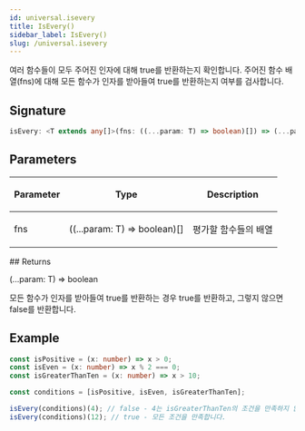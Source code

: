 ```yaml
---
id: universal.isevery
title: IsEvery()
sidebar_label: IsEvery()
slug: /universal.isevery
---
```






여러 함수들이 모두 주어진 인자에 대해 true를 반환하는지 확인합니다. 주어진 함수 배열(fns)에 대해 모든 함수가 인자를 받아들여 true를 반환하는지 여부를 검사합니다.

## Signature

```typescript
isEvery: <T extends any[]>(fns: ((...param: T) => boolean)[]) => (...param: T) => boolean
```

## Parameters

<table><thead><tr><th>

Parameter


</th><th>

Type


</th><th>

Description


</th></tr></thead>
<tbody><tr><td>

fns


</td><td>

((...param: T) =&gt; boolean)[]


</td><td>

평가할 함수들의 배열


</td></tr>
</tbody></table>
## Returns

(...param: T) =&gt; boolean

모든 함수가 인자를 받아들여 true를 반환하는 경우 true를 반환하고, 그렇지 않으면 false를 반환합니다.

## Example


```ts
const isPositive = (x: number) => x > 0;
const isEven = (x: number) => x % 2 === 0;
const isGreaterThanTen = (x: number) => x > 10;

const conditions = [isPositive, isEven, isGreaterThanTen];

isEvery(conditions)(4); // false - 4는 isGreaterThanTen의 조건을 만족하지 않습니다.
isEvery(conditions)(12); // true - 모든 조건을 만족합니다.
```

